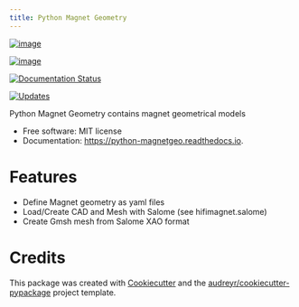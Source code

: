 ```yaml
---
title: Python Magnet Geometry
---
```


[![image](https://img.shields.io/pypi/v/python_magnetgeo.svg)](https://pypi.python.org/pypi/python_magnetgeo)

[![image](https://img.shields.io/travis/Trophime/python_magnetgeo.svg)](https://travis-ci.com/Trophime/python_magnetgeo)

[![Documentation Status](https://readthedocs.org/projects/python-magnetgeo/badge/?version=latest)](https://python-magnetgeo.readthedocs.io/en/latest/?version=latest)

[![Updates](https://pyup.io/repos/github/Trophime/python_magnetgeo/shield.svg)](https://pyup.io/repos/github/Trophime/python_magnetgeo/)

Python Magnet Geometry contains magnet geometrical models

-   Free software: MIT license
-   Documentation: <https://python-magnetgeo.readthedocs.io>.

Features
========

-   Define Magnet geometry as yaml files
-   Load/Create CAD and Mesh with Salome (see hifimagnet.salome)
-   Create Gmsh mesh from Salome XAO format

Credits
=======

This package was created with
[Cookiecutter](https://github.com/audreyr/cookiecutter) and the
[audreyr/cookiecutter-pypackage](https://github.com/audreyr/cookiecutter-pypackage)
project template.
